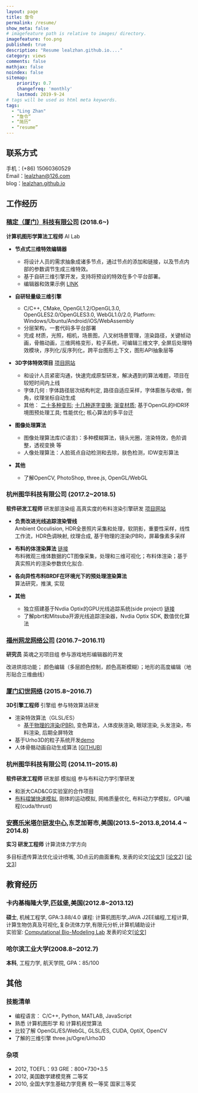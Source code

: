 ```yaml
---
layout: page
title: 詹令
permalink: /resume/
show_meta: false
# imagefeature path is relative to images/ directory.
imagefeature: foo.png
published: true
description: "Resume lealzhan.github.io...."
category: views
comments: false
mathjax: false
noindex: false
sitemap:
    priority: 0.7
    changefreq: 'monthly'
    lastmod: 2019-9-24
# tags will be used as html meta keywords.    
tags:
  - "Ling Zhan"
  - “詹令”
  - “简历”
  - “resume”
---
```


## 联系方式

手机：(+86) 15060360529   
Email：lealzhan@126.com   
blog：[lealzhan.github.io](https://lealzhan.github.io/lealzhan.github.io/archive/)

## 工作经历


### [稿定（厦门）科技有限公司](https://www.gaoding.com/) (2018.6~)
**计算机图形学算法工程师** AI Lab

- **节点式三维特效编辑器**
	- 将设计人员的需求抽象成诸多节点，通过节点的添加和链接，以及节点内部的参数调节生成三维特效。
	- 基于自研三维引擎开发，支持将预设的特效在多个平台部署。
	- 编辑器和效果示例 [LINK](http://note.youdao.com/noteshare?id=f427ae044100257864fa02f23caf3aa7)


- **自研轻量级三维引擎**
	- C/C++, CMake, OpenGL1.2/OpenGL3.0, OpenGLES2.0/OpenGLES3.0, WebGL1.0/2.0, Platform: Windows/Ubuntu/Android/iOS/WebAssembly
	- 分层架构，一套代码多平台部署
	- 完成 材质，光照，相机，场景图，八叉树场景管理，渲染路径，关键帧动画，骨骼动画，三维网格变形，粒子系统，可编辑三维文字, 全屏后处理特效模块，序列化/反序列化，跨平台图形上下文，图形API抽象层等


- **3D字体特效项目** [项目网站](https://www.gaoding.com/topic/3791)    
	- 和设计人员紧密沟通，快速完成原型研发，解决遇到的算法难题，项目在较短时间内上线
	- 字体几何 : 字体路径层次结构判定, 路径自适应采样，字体膨胀与收缩，倒角，纹理坐标自动生成
	- 其他： [二十多种变形](http://note.youdao.com/noteshare?id=b927fd528b398445a4d3f373703b720c); [十几种逐字变换](http://note.youdao.com/noteshare?id=5c4027f644b9b588c6942907485f2413); [渐变材质](http://note.youdao.com/noteshare?id=f51e4d4d97c4dc1424573afdfae001a7); 基于OpenGL的HDR环境图预处理工具; 性能优化; 核心算法的多平台迁


- **图像处理算法**   
	- 图像处理算法库(C语言)：多种模糊算法，镜头光圈，渲染特效，色阶调整，透视变换 等
	- 人像处理算法：人脸斑点自动检测和去除，肤色检测，IDW变形算法

- **其他**    
	- 了解OpenCV, PhotoShop, three.js, OpenGL/WebGL


### 杭州图华科技有限公司 (2017.2~2018.5)
**软件研发工程师** 研发部渲染组 高真实度的布料渲染引擎研发 [项目网站](http://www.frilly.com/)

- **负责改进光线追踪渲染管线**   
Ambient Occulision, HDR全景照片采集和处理，软阴影，重要性采样，线性工作流，HDR色调映射, 纹理合成, 基于物理的渲染(PBR)，屏幕像素多采样

- **布料的体渲染算法** [链接](http://note.youdao.com/noteshare?id=4a50fa60dbee04492109bf89f0ea52d2)  
布料微观三维体数据的CT图像采集，处理和三维可视化；布料体渲染；基于真实照片的渲染参数优化拟合.

- **各向异性布料BRDF在环境光下的预处理渲染算法**   
算法研究，推演, 实现

- **其他**
	- 独立搭建基于Nvdia Optix的GPU光线追踪系统(side project) [链接](https://lealzhan.github.io/lealzhan.github.io/blog/2018/03/01/xyrender/)
	- 了解pbrt和Mitsuba开源光线追踪渲染器，Nvdia Optix SDK, 数值优化算法


### [福州网龙网络公司](http://www.nd.com.cn/) (2016.7~2016.11)
**研究员** 英魂之刃项目组 参与游戏地形编辑器的开发

改进烘焙功能； 颜色编辑（多层颜色控制，颜色高斯模糊）；地形的高度编辑（地形贴合三维曲线）

### [厦门幻世网络](http://www.avatarworks.com/) (2015.8~2016.7)
**3D引擎工程师** 引擎组 参与特效算法研发

- 渲染特效算法（GLSL/ES）
	- [基于物理的渲染(PBR)](https://nbviewer.jupyter.org/github/lealzhan/lealzhan.github.io/blob/master/_pdf/2015-9-14-pbr.pdf), 变色算法，人体皮肤渲染, 眼球渲染, 头发渲染，布料渲染, 后期全屏特效
- 基于Urho3D的粒子系统开发[demo](https://note.youdao.com/ynoteshare1/index.html?id=a57a554807418508455b108e0526f6e6&type=note)
- 人体骨骼动画自动生成算法 [[GITHUB](https://github.com/lealzhan/reachAndGrasp)]

### 杭州图华科技有限公司 (2014.11~2015.8)
**软件研发工程师** 研发部 模拟组 参与布料动力学引擎研发
- 和浙大CAD&CG实验室的合作项目
- [布料褶皱快速模拟](https://note.youdao.com/ynoteshare1/index.html?id=3149035beee8736b0a2f856c2091ac89&type=note), 刚体的运动模拟, 网格质量优化, 布料动力学模拟，GPU编程(cuda/thrust)


### [安赛乐米塔尔研发中心](http://corporate.arcelormittal.com/what-we-do/research-and-development/research-centres),东芝加哥市,美国(2013.5~2013.8,2014.4 ~ 2014.8)
**实习 研发工程师** 计算流体力学方向

多目标遗传算法优化设计喷嘴, 3D点云的曲面重构, 发表的论文[[论文1](http://pan.baidu.com/s/1o7C3elk)] [[论文2](http://pan.baidu.com/s/1pKoz8Kz)] [[论文3](http://pan.baidu.com/s/1c0XkUvm)]



## 教育经历
### 卡内基梅隆大学,匹兹堡,美国(2012.8~2013.12)
**硕士**, 机械工程学, GPA:3.88/4.0
课程: 计算机图形学,JAVA J2EE编程,工程计算,计算生物仿真及可视化,复杂流体力学,有限元分析,计算机辅助设计  
实验室: [Computational Bio-Modeling Lab](https://www.meche.engineering.cmu.edu/faculty/zhang-computational-bio-modeling-lab.html) 发表的论文[[论文](http://www.tandfonline.com/doi/abs/10.1080/21681163.2013.776270)]

### 哈尔滨工业大学(2008.8~2012.7)
**本科**, 工程力学, 航天学院, GPA：85/100

## 其他

### 技能清单
- 编程语言： C/C++, Python, MATLAB, JavaScript
- 熟悉 计算机图形学 和 计算机视觉算法
- 比较了解 OpenGL/ES/WebGL, GLSL/ES, CUDA, OptiX, OpenCV
- 了解的三维引擎 three.js/Ogre/Urho3D

### 杂项
- 2012,	TOEFL：93 GRE：800+730+3.5
- 2012,	美国数学建模竞赛	二等奖
- 2010,	全国大学生基础力学竞赛	校一等奖 国家三等奖
